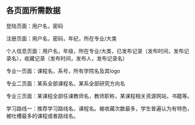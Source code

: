 ## 各页面所需数据

登陆页面：用户名，密码

注册页面：用户名，密码，年纪，所在专业/大类



个人信息页面：用户名，年级，所在专业/大类，已发布记录（发布时间，发布记录名），收藏记录（发布时间，发布人，发布记录名）

专业一页面：课程名，系号，所有学院名及其logo

专业二页面：某系全部课程名，某系全部研究方向名

专业三页面：某课程全部任课教师名，教师职称，某课程相关资源网站，书籍等。

学习路线一：推荐学习路线名，课程名。被收藏次数最多，学生普遍认为有特色，被吐槽最多的课程或者路线名。